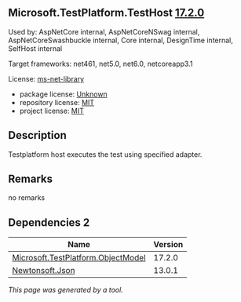 Microsoft.TestPlatform.TestHost [17.2.0](https://www.nuget.org/packages/Microsoft.TestPlatform.TestHost/17.2.0)
--------------------

Used by: AspNetCore internal, AspNetCoreNSwag internal, AspNetCoreSwashbuckle internal, Core internal, DesignTime internal, SelfHost internal

Target frameworks: net461, net5.0, net6.0, netcoreapp3.1

License: [ms-net-library](../../../../licenses/ms-net-library) 

- package license: [Unknown]() 
- repository license: [MIT](https://github.com/microsoft/vstest) 
- project license: [MIT](https://github.com/microsoft/vstest/) 

Description
-----------
Testplatform host executes the test using specified adapter.

Remarks
-----------
no remarks


Dependencies 2
-----------

|Name|Version|
|----------|:----|
|[Microsoft.TestPlatform.ObjectModel](../../../../packages/nuget.org/microsoft.testplatform.objectmodel/17.2.0)|17.2.0|
|[Newtonsoft.Json](../../../../packages/nuget.org/newtonsoft.json/13.0.1)|13.0.1|

*This page was generated by a tool.*